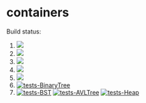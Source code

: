 # containers

Build status:

1. [![](https://github.com/emmacgodfrey/containers2/workflows/tests-fibonacci/badge.svg)](https://github.com/emmacgodfrey/containers2/actions?query=workflow%3Atests-fibonacci)
1. [![](https://github.com/emmacgodfrey/containers2/workflows/tests-range/badge.svg)](https://github.com/emmacgodfrey/containers2/actions?query=workflow%3Atests-range)
1. [![](https://github.com/emmacgodfrey/containers2/workflows/tests-fibonacci/badge.svg)](https://github.com/emmacgodfrey/containers2/actions?query=workflow%3Atests-fibonacci)
1. [![](https://github.com/emmacgodfrey/containers2/workflows/tests-range/badge.svg)](https://github.com/emmacgodfrey/containers2/actions?query=workflow%3Atests-range)
1. [![](https://github.com/emmacgodfrey/containers2/workflows/tests-unicode/badge.svg)](https://github.com/emmacgodfrey/containers2/actions?query=workflow%3Atests-unicode)
2. [![tests-BinaryTree](https://github.com/emmacgodfrey/containers2/actions/workflows/tests-binarytree.yml/badge.svg?branch=bst)](https://github.com/emmacgodfrey/containers2/actions/workflows/tests-binarytree.yml)
2. [![tests-BST](https://github.com/emmacgodfrey/containers2/actions/workflows/tests-BST.yml/badge.svg?branch=bst)](https://github.com/emmacgodfrey/containers2/actions/workflows/tests-BST.yml)
[![tests-AVLTree](https://github.com/emmacgodfrey/containers2/actions/workflows/tests-AVLTree.yml/badge.svg)](https://github.com/emmacgodfrey/containers2/actions/workflows/tests-AVLTree.yml)
[![tests-Heap](https://github.com/emmacgodfrey/containers2/actions/workflows/tests-Heap.yml/badge.svg)](https://github.com/emmacgodfrey/containers2/actions/workflows/tests-Heap.yml)
